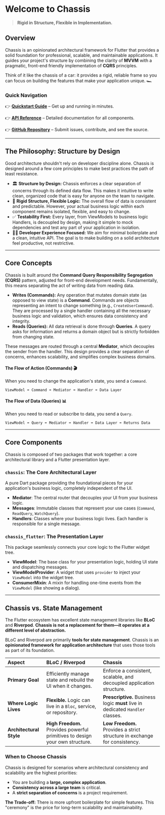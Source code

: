 # Welcome to Chassis

> **Rigid in Structure, Flexible in Implementation.**

## Overview

Chassis is an opinionated architectural framework for Flutter that provides a solid foundation for professional, scalable, and maintainable applications. It guides your project's structure by combining the clarity of **MVVM** with a pragmatic, front-end friendly implementation of **CQRS** principles.

Think of it like the chassis of a car: it provides a rigid, reliable frame so you can focus on building the features that make your application unique. 🏎️

### Quick Navigation

👉 **[Quickstart Guide](00_quick_start.md)** – Get up and running in minutes.

👉 **[API Reference](https://pub.dev/documentation/chassis/latest/)** – Detailed documentation for all components.

👉 **[GitHub Repository](https://github.com/pierremrtn/chassis/issues)** – Submit issues, contribute, and see the source.

-----

## The Philosophy: Structure by Design

Good architecture shouldn't rely on developer discipline alone. Chassis is designed around a few core principles to make best practices the path of least resistance.

  * 🏛️ **Structure by Design:** Chassis enforces a clear separation of concerns through its defined data flow. This makes it intuitive to write clean, organized code that is easy for anyone on the team to navigate.
  * 🧩 **Rigid Structure, Flexible Logic:** The overall flow of data is consistent and predictable. However, your actual business logic within each component remains isolated, flexible, and easy to change.
  * ✅ **Testability First:** Every layer, from ViewModels to business logic Handlers, is decoupled by design, making it simple to mock dependencies and test any part of your application in isolation.
  * 🧑‍💻 **Developer Experience Focused:** We aim for minimal boilerplate and a clean, intuitive API. The goal is to make building on a solid architecture feel productive, not restrictive.

-----

## Core Concepts

Chassis is built around the **Command Query Responsibility Segregation (CQRS)** pattern, adjusted for front-end development needs. Fundamentally, this means separating the act of writing data from reading data.

  * **Writes (Commands):** Any operation that mutates domain state (as opposed to view state) is a **Command**. Commands are objects representing an intent to change something (e.g., `CreateUserCommand`). They are processed by a single handler containing all the necessary business logic and validation, which ensures data consistency and integrity.
  * **Reads (Queries):** All data retrieval is done through **Queries**. A query asks for information and returns a domain object but is strictly forbidden from changing state.

These messages are routed through a central **Mediator**, which decouples the sender from the handler. This design provides a clear separation of concerns, enhances scalability, and simplifies complex business domains.

#### The Flow of Action (Commands) 🎬

When you need to change the application's state, you send a `Command`.

```
ViewModel ➡️ Command ➡️ Mediator ➡️ Handler ➡️ Data Layer
```

#### The Flow of Data (Queries) 📊

When you need to read or subscribe to data, you send a `Query`.

```
ViewModel ➡️ Query ➡️ Mediator ➡️ Handler ➡️ Data Layer ➡️ Returns Data
```

-----

## Core Components

Chassis is composed of two packages that work together: a core architectural library and a Flutter presentation layer.

### **`chassis`**: The Core Architectural Layer

A pure Dart package providing the foundational pieces for your application's business logic, completely independent of the UI.

  * **Mediator**: The central router that decouples your UI from your business logic.
  * **Messages**: Immutable classes that represent your use cases (`Command`, `ReadQuery`, `WatchQuery`).
  * **Handlers**: Classes where your business logic lives. Each handler is responsible for a single message.

### **`chassis_flutter`**: The Presentation Layer

This package seamlessly connects your core logic to the Flutter widget tree.

  * **ViewModel**: The base class for your presentation logic, holding UI state and dispatching messages.
  * **ViewModelProvider**: A widget that uses `provider` to inject your `ViewModel` into the widget tree.
  * **ConsumerMixin**: A mixin for handling one-time events from the `ViewModel` (like showing a dialog).

-----

## Chassis vs. State Management

The Flutter ecosystem has excellent state management libraries like **BLoC** and **Riverpod**. **Chassis is not a replacement for them—it operates at a different level of abstraction.**

BLoC and Riverpod are primarily **tools for state management**. Chassis is an **opinionated framework for application architecture** that uses those tools as part of its foundation.

| Aspect                | BLoC / Riverpod                                                  | Chassis                                                                |
| :-------------------- | :--------------------------------------------------------------- | :----------------------------------------------------------------------------- |
| **Primary Goal** | Efficiently manage state and rebuild the UI when it changes.     | Enforce a consistent, scalable, and decoupled application structure.           |
| **Where Logic Lives** | **Flexible.** Logic can live in a `Bloc`, service, or repository. | **Prescriptive.** Business logic **must** live in dedicated `Handler` classes. |
| **Architectural Style** | **High Freedom.** Provides powerful primitives to design your own structure. | **Low Freedom.** Provides a strict structure in exchange for consistency.        |

### When to Choose Chassis

Chassis is designed for scenarios where architectural consistency and scalability are the highest priorities:

  * You are building a **large, complex application**.
  * **Consistency across a large team** is critical.
  * A **strict separation of concerns** is a project requirement.

**The Trade-off:** There is more upfront boilerplate for simple features. This "ceremony" is the price for long-term scalability and maintainability.